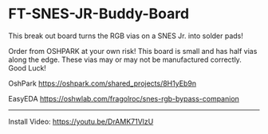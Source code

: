 # FT-SNES-JR-Buddy-Board
This break out board turns the RGB vias on a SNES Jr. into solder pads!

Order from OSHPARK at your own risk! This board is small and has half vias along the edge. These vias may or may not be manufactured correctly. Good Luck!

OshPark
https://oshpark.com/shared_projects/8H1yEb9n

EasyEDA
https://oshwlab.com/fragolroc/snes-rgb-bypass-companion

-------

Install Video: https://youtu.be/DrAMK71VlzU
